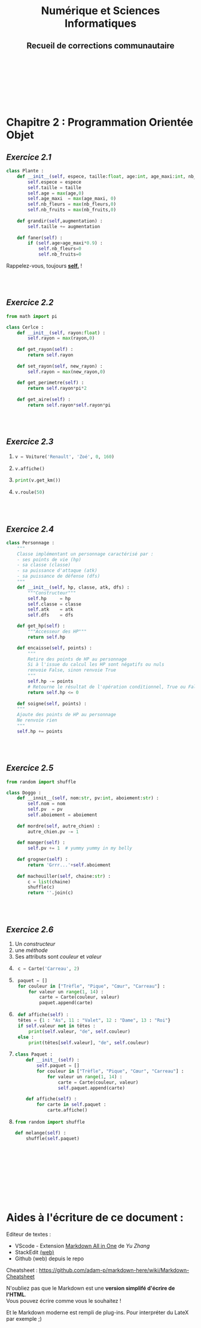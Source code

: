 <br><br><br>
<center><h1>Numérique et Sciences Informatiques</h1></center>
<center><h2>Recueil de corrections communautaire</h2></center>
<br><br><br><br><br><br><br>



# **Chapitre 2 : Programmation Orientée Objet**

## *Exercice 2.1*
```py
class Plante :
    def __init__(self, espece, taille:float, age:int, age_maxi:int, nb_fleurs:int, nb_fruits:int) :
        self.espece = espece
        self.taille = taille
        self.age = max(age,0)
        self.age_maxi  = max(age_maxi, 0)
        self.nb_fleurs = max(nb_fleurs,0)
        self.nb_fruits = max(nb_fruits,0)
    
    def grandir(self,augmentation) :
        self.taille += augmentation
    
    def faner(self) :
        if (self.age>age_maxi*0.9) :
            self.nb_fleurs=0
            self.nb_fruits=0
```
Rappelez-vous, toujours [**self.**](https://www.youtube.com/watch?v=M5d7vygUPoQ) !

<br><br>


## *Exercice 2.2*
```py
from math import pi

class Cerlce :
    def __init__(self, rayon:float) :
        self.rayon = max(rayon,0)
    
    def get_rayon(self) :
        return self.rayon
    
    def set_rayon(self, new_rayon) :
        self.rayon = max(new_rayon,0)
    
    def get_perimetre(self) :
        return self.rayon*pi*2
    
    def get_aire(self) :
        return self.rayon*self.rayon*pi
```

<br><br>


## *Exercice 2.3*
1. ```py
   v = Voiture('Renault', 'Zoé', 0, 160)
   ```
2. ```py
   v.affiche()
   ```
3. ```py
   print(v.get_km())
   ```
4. ```py
   v.roule(50)
   ```

<br><br>


## *Exercice 2.4*
```py
class Personnage :
    """
    Classe implémentant un personnage caractérisé par :
    - ses points de vie (hp)
    - sa classe (classe)
    - sa puissance d'attaque (atk)
    - sa puissance de défense (dfs)
    """
    def __init__(self, hp, classe, atk, dfs) :
        """Constructeur"""
        self.hp     = hp
        self.classe = classe
        self.atk    = atk
        self.dfs    = dfs

    def get_hp(self) :
        """Accesseur des HP"""
        return self.hp

    def encaisse(self, points) :
        """
        Retire des points de HP au personnage
        Si à l'issue du calcul les HP sont négatifs ou nuls
        renvoie False, sinon renvoie True
        """
        self.hp -= points
        # Retourne le résultat de l'opération conditionnel, True ou False. Petite astuce sympa ;)
        return self.hp <= 0
    
    def soigne(self, points) :
    """
    Ajoute des points de HP au personnage
    Ne renvoie rien
    """
    self.hp += points
```

<br><br>


## *Exercice 2.5*
```py
from random import shuffle

class Doggo :
    def __innit__(self, nom:str, pv:int, aboiement:str) :
        self.nom = nom
        self.pv  = pv
        self.aboiement = aboiement
    
    def mordre(self, autre_chien) :
        autre_chien.pv -= 1
    
    def manger(self) :
        self.pv += 1  # yummy yummy in my belly
    
    def grogner(self) :
        return 'Grrr...'+self.aboiement
    
    def machouiller(self, chaine:str) :
        c = list(chaine)
        shuffle(c)
        return ''.join(c)
```

<br><br>


## *Exercice 2.6*
1. Un *constructeur*
2. une *méthode*
3. Ses attributs sont *couleur* et *valeur*
4. ```py
    c = Carte('Carreau', 2)
   ```
5. ```py
    paquet = []
    for couleur in ["Trèfle", "Pique", "Cœur", "Carreau"] :
        for valeur un range(1, 14) :
            carte = Carte(couleur, valeur)
            paquet.append(carte)
   ```
6. ```py
    def affiche(self) :
    têtes = {1 : "As", 11 : "Valet", 12 : "Dame", 13 : "Roi"}
    if self.valeur not in têtes :
        print(self.valeur, "de", self.couleur)
    else :
        print(têtes[self.valeur], "de", self.couleur)
   ```
7.  ```py
    class Paquet :
        def __init__(self) :
            self.paquet = []
            for couleur in ["Trèfle", "Pique", "Cœur", "Carreau"] :
                for valeur un range(1, 14) :
                    carte = Carte(couleur, valeur)
                    self.paquet.append(carte)
        
        def affiche(self) :
            for carte in self.paquet :
                carte.affiche()
    ```
8.  ```py
    from random import shuffle
    
    def melange(self) :
        shuffle(self.paquet)
    ```

<br><br>






<br><br><br><br><br>
# Aides à l'écriture de ce document :

Editeur de textes :
- VScode - Extension <u>Markdown All in One</u> de *Yu Zhang*
- StackEdit [(web)](https://stackedit.io/app#)
- Github (web) depuis le repo

Cheatsheet : https://github.com/adam-p/markdown-here/wiki/Markdown-Cheatsheet

N'oubliez pas que le Markdown est une **version simplifé d'écrire de l'HTML**.<br>
Vous pouvez écrire comme vous le souhaitez !

Et le Markdown moderne est rempli de plug-ins. Pour interpréter du LateX par exemple ;)